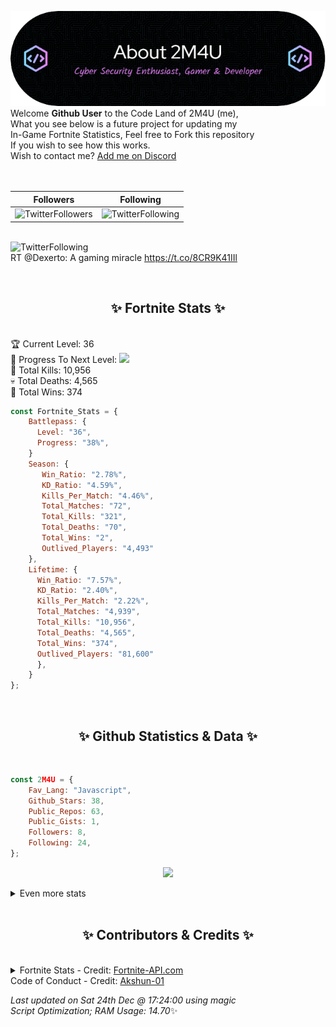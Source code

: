 
  ![Header](./src/github-banner.png)
  <br>
  Welcome **Github User** to the Code Land of 2M4U (me),<br>
  What you see below is a future project for updating my<br>
  In-Game Fortnite Statistics, Feel free to Fork this repository<br>
  If you wish to see how this works.
  <br>
  Wish to contact me? [Add me on Discord](https://tinyurl.com/addmeondiscord)
  <br><br>
  <br>
  
  | Followers  | Following |
  | ---------- |:---------:|
  | ![TwitterFollowers](https://img.shields.io/badge/Twitter%20Followers-84-blue)  | ![TwitterFollowing](https://img.shields.io/badge/Twitter%20Following-283-blue)  |


  <br>![TwitterFollowing](https://img.shields.io/badge/Latest%20Tweet--blue)<br>
  RT @Dexerto: A gaming miracle https://t.co/8CR9K41IIl
   
  <br><h2 align="center"> ✨ Fortnite Stats ✨</h2><br>
  🏆 Current Level: 36<br>
  🎉 Progress To Next Level: ![](https://geps.dev/progress/38)<br>
  🎯 Total Kills: 10,956<br>
  💀 Total Deaths: 4,565<br>
  👑 Total Wins: 374<br>

```js
const Fortnite_Stats = {
    Battlepass: {
      Level: "36",
      Progress: "38%",    
    }
    Season: { 
       Win_Ratio: "2.78%",
       KD_Ratio: "4.59%",
       Kills_Per_Match: "4.46%",
       Total_Matches: "72",
       Total_Kills: "321",
       Total_Deaths: "70",
       Total_Wins: "2",
       Outlived_Players: "4,493"
    },
    Lifetime: {
      Win_Ratio: "7.57%",
      KD_Ratio: "2.40%",
      Kills_Per_Match: "2.22%",
      Total_Matches: "4,939",
      Total_Kills: "10,956",
      Total_Deaths: "4,565",
      Total_Wins: "374",
      Outlived_Players: "81,600"
      },
    }
}; 
```


<br><h2 align="center"> ✨ Github Statistics & Data ✨</h2><br>

```js
const 2M4U = {
    Fav_Lang: "Javascript",
    Github_Stars: 38,
    Public_Repos: 63,
    Public_Gists: 1,
    Followers: 8,
    Following: 24,
}; 
```

<p align="center">
<img src="https://github-readme-streak-stats.herokuapp.com/?user=2M4U&theme=tokyonight">
</p>
<details>
  <summary>
      Even more stats
  </summary>
  <p align="center">
    <img src="https://github-profile-trophy.vercel.app/?username=2M4U&theme=dracula">
    <img src="https://github-readme-stats.vercel.app/api?username=2M4U&theme=tokyonight&count_private=true&show_icons=true&include_all_commits=true">
  </p>
</details>
<br><h2 align="center"> ✨ Contributors & Credits ✨</h2><br>
<details>
  <summary>
      Fortnite Stats - Credit: <a href="https://fortnite-api.com/?utm_source=github.com/2M4U/2M4U">Fortnite-API.com</a><br>
      Code of Conduct - Credit: <a href="https://github.com/Akshun-01">Akshun-01</a>
  </summary>
</details>

<!-- Last updated on Sat Dec 24 2022 17:24:00 GMT+0000 (Coordinated Universal Time) ;-;-->
<i>Last updated on  Sat 24th Dec @ 17:24:00 using magic<br>
Script Optimization; RAM Usage: 14.70</i>✨
